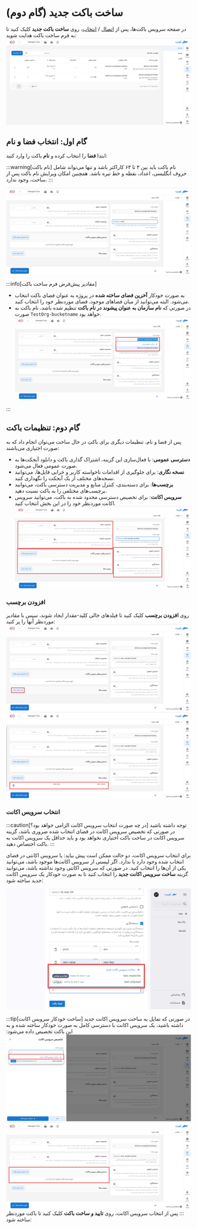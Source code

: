 # ساخت باکت جدید (گام دوم)

در صفحه سرویس باکت‌ها، پس از [اتصال](../getting-started#bind-project) / [انتخاب](../getting-started#select-project)، روی **ساخت باکت جدید** کلیک کنید تا به فرم ساخت باکت هدایت شوید:
![Create Bucket: new bucket btn](img/new-bucket-btn.png)

## گام اول: انتخاب فضا و نام

ابتدا **فضا** را انتخاب کرده و **نام** باکت را وارد کنید:

:::warning[نام باکت]
نام باکت باید بین ۳ تا ۶۳ کاراکتر باشد و تنها می‌تواند شامل حروف انگلیسی، اعداد، نقطه و خط تیره باشد.
همچنین امکان ویرایش نام باکت پس از ساخت، وجود ندارد.
:::

![Create Bucket: new bucket form 1](img/new-bucket-form_1.png)

:::info[مقادیر پیش‌فرض فرم ساخت باکت]

- به صورت خودکار **آخرین فضای ساخته شده** در پروژه به عنوان فضای باکت انتخاب می‌شود. البته می‌توانید از میان فضاهای موجود، فضای موردنظر خود را انتخاب کنید.
- در صورتی که **نام سازمان به عنوان پیشوند در نام باکت** تنظیم شده باشد، نام باکت به صورت `TestOrg-bucketname` خواهد بود.
  ![Create Bucket: new bucket space list](img/new-bucket-space-list.png)

:::

## گام دوم: تنظیمات باکت

پس از فضا و نام، تنظیمات دیگری برای باکتِ در حال ساخت می‌توان اتجام داد که به صورت اختیاری می‌باشند:

- **دسترسی عمومی**:
  با فعال‌سازی این گزینه، اشتراک گذاری باکت و دانلود آبجکت‌ها به صورت عمومی فعال می‌شود.
- **نسخه نگاری**:
  برای جلوگیری از اقدامات ناخواسته کاربر و خرابی فایل‌ها، می‌توانید نسخه‌های مختلف از یک آبجکت را نگهداری کنید.
- **برچسب‌ها**:
  برای دسته‌بندی، کنترل منابع و مدیریت دسترسی باکت، می‌توانید برچسب‌های مختلفی را به باکت نسبت دهید.
- **سرویس اکانت**:
  برای تخصیص دسترسی محدود شده به باکت، می‌توانید سرویس اکانت موردنظر خود را در این بخش انتخاب کنید.
  ![Create Bucket: optional settings](img/optional-settings.png)

### افزودن برچسب

روی **افزودن برچسب** کلیک کنید تا فیلدهای خالی کلید-مقدار ایجاد شوند، سپس با مقادیر موردنظر آنها را پر کنید:
![Create Bucket: new tag box](img/new-tag-box.png)
![Create Bucket: new tag values](img/new-tag-values.png)

### انتخاب سرویس اکانت

:::caution[در چه صورت انتخاب سرویس اکانت الزامی خواهد بود؟]
توجه داشته باشید در صورتی که تخصیص سرویس اکانت در فضای انتخاب شده ضروری باشد، گزینه سرویس اکانت در ساخت باکت اختیاری نخواهد بود و باید حداقل یک سرویس اکانت به باکت اختصاص دهید.
:::

برای انتخاب سرویس اکانت، دو حالت ممکن است پیش بیاید: یا سرویس اکانتی در فضای انتخاب شده وجود دارد یا ندارد. اگر لیستی از سرویس اکانت‌ها موجود باشد، می‌توانید یکی از آن‌ها را انتخاب کنید. در صورتی که سرویس اکانتی وجود نداشته باشد، می‌توانید گزینه **ساخت سرویس اکانت جدید** را انتخاب کنید تا به صورت خودکار یک سرویس اکانت جدید ساخته شود:

![Create Bucket: sa lists](img/sa-lists.png)

:::tip[ساخت خودکار سرویس اکانت]
در صورتی که تمایل به ساخت سرویس اکانت جدید داشته باشید، یک سرویس اکانت با دسترسی کامل به صورت خودکار ساخته شده و به این باکت تخصیص داده می‌شود:
![Create Bucket: new automate sa](img/new-automate-sa.png)
![Create Bucket: new automate sa msg](img/new-automate-sa-msg.png)
:::
پس از انتخاب سرویس اکانت، روی **تایید و ساخت باکت** کلیک کنید تا باکت موردنظر ساخته شود:
